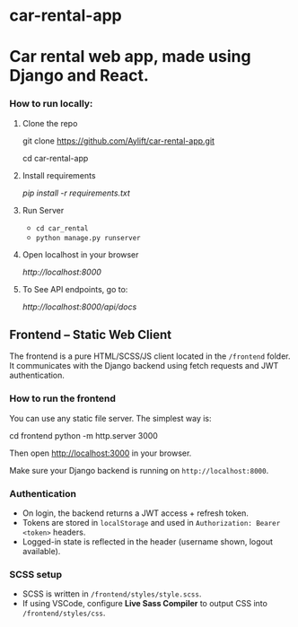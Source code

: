 # car-rental-app
<h1>Car rental web app, made using Django and React.</h1>

### How to run locally:
1. Clone the repo

    git clone https://github.com/Aylift/car-rental-app.git
   
    cd car-rental-app

2. Install requirements
 
    _pip install -r requirements.txt_

3. Run Server

    - `cd car_rental`
    - `python manage.py runserver`

4. Open localhost in your browser

    _http://localhost:8000_

5. To See API endpoints, go to:

    _http://localhost:8000/api/docs_

## Frontend – Static Web Client

The frontend is a pure HTML/SCSS/JS client located in the `/frontend` folder. It communicates with the Django backend using fetch requests and JWT authentication.

### How to run the frontend

You can use any static file server. The simplest way is:

cd frontend
python -m http.server 3000

Then open [http://localhost:3000](http://localhost:3000) in your browser.

Make sure your Django backend is running on `http://localhost:8000`.

### Authentication

- On login, the backend returns a JWT access + refresh token.
- Tokens are stored in `localStorage` and used in `Authorization: Bearer <token>` headers.
- Logged-in state is reflected in the header (username shown, logout available).

### SCSS setup

- SCSS is written in `/frontend/styles/style.scss`.
- If using VSCode, configure **Live Sass Compiler** to output CSS into `/frontend/styles/css`.